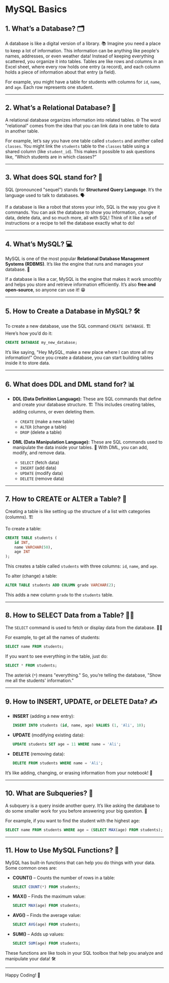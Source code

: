 # MySQL Basics

## 1. What’s a Database? 🗂️
A database is like a digital version of a library. 📚 Imagine you need a place to keep a lot of information. This information can be anything like people's names, addresses, or even weather data! Instead of keeping everything scattered, you organize it into tables. Tables are like rows and columns in an Excel sheet, where every row holds one entry (a record), and each column holds a piece of information about that entry (a field). 

For example, you might have a table for students with columns for `id`, `name`, and `age`. Each row represents one student.

---

## 2. What’s a Relational Database? 🔗
A relational database organizes information into related tables. 🌐 The word "relational" comes from the idea that you can link data in one table to data in another table.

For example, let’s say you have one table called `students` and another called `classes`. You might link the `students` table to the `classes` table using a shared column (like `student_id`). This makes it possible to ask questions like, “Which students are in which classes?”

---

## 3. What does SQL stand for? 🧐
SQL (pronounced "sequel") stands for **Structured Query Language**. It’s the language used to talk to databases. 🗣️

If a database is like a robot that stores your info, SQL is the way you give it commands. You can ask the database to show you information, change data, delete data, and so much more, all with SQL! Think of it like a set of instructions or a recipe to tell the database exactly what to do!

---

## 4. What’s MySQL? 💻
MySQL is one of the most popular **Relational Database Management Systems (RDBMS)**. It’s like the engine that runs and manages your database. 🚗

If a database is like a car, MySQL is the engine that makes it work smoothly and helps you store and retrieve information efficiently. It’s also **free and open-source**, so anyone can use it! 😁

---

## 5. How to Create a Database in MySQL? 🛠️
To create a new database, use the SQL command `CREATE DATABASE`. 🏗️ Here’s how you’d do it:

```sql
CREATE DATABASE my_new_database;
```

It’s like saying, "Hey MySQL, make a new place where I can store all my information!" Once you create a database, you can start building tables inside it to store data.

---

## 6. What does DDL and DML stand for? 📊
- **DDL (Data Definition Language):** These are SQL commands that define and create your database structure. 🏗️ This includes creating tables, adding columns, or even deleting them.
  - `CREATE` (make a new table)
  - `ALTER` (change a table)
  - `DROP` (delete a table)

- **DML (Data Manipulation Language):** These are SQL commands used to manipulate the data inside your tables. 🔄 With DML, you can add, modify, and remove data.
  - `SELECT` (fetch data)
  - `INSERT` (add data)
  - `UPDATE` (modify data)
  - `DELETE` (remove data)

---

## 7. How to CREATE or ALTER a Table? 🔨
Creating a table is like setting up the structure of a list with categories (columns). 🏗️

To create a table:
```sql
CREATE TABLE students (
    id INT,
    name VARCHAR(50),
    age INT
);
```
This creates a table called `students` with three columns: `id`, `name`, and `age`.

To alter (change) a table:
```sql
ALTER TABLE students ADD COLUMN grade VARCHAR(2);
```
This adds a new column `grade` to the `students` table.

---

## 8. How to SELECT Data from a Table? 🕵️‍♂️
The `SELECT` command is used to fetch or display data from the database. 🧑‍💻

For example, to get all the names of students:
```sql
SELECT name FROM students;
```
If you want to see everything in the table, just do:
```sql
SELECT * FROM students;
```
The asterisk (`*`) means "everything." So, you’re telling the database, "Show me all the students' information."

---

## 9. How to INSERT, UPDATE, or DELETE Data? ✍️
- **INSERT** (adding a new entry):
  ```sql
  INSERT INTO students (id, name, age) VALUES (1, 'Ali', 10);
  ```

- **UPDATE** (modifying existing data):
  ```sql
  UPDATE students SET age = 11 WHERE name = 'Ali';
  ```

- **DELETE** (removing data):
  ```sql
  DELETE FROM students WHERE name = 'Ali';
  ```

It’s like adding, changing, or erasing information from your notebook! 🧹

---

## 10. What are Subqueries? 🔄
A subquery is a query inside another query. It’s like asking the database to do some smaller work for you before answering your big question. 🤔

For example, if you want to find the student with the highest age:
```sql
SELECT name FROM students WHERE age = (SELECT MAX(age) FROM students);
```

---

## 11. How to Use MySQL Functions? 🧮
MySQL has built-in functions that can help you do things with your data. Some common ones are:

- **COUNT()** – Counts the number of rows in a table:
  ```sql
  SELECT COUNT(*) FROM students;
  ```
- **MAX()** – Finds the maximum value:
  ```sql
  SELECT MAX(age) FROM students;
  ```
- **AVG()** – Finds the average value:
  ```sql
  SELECT AVG(age) FROM students;
  ```
- **SUM()** – Adds up values:
  ```sql
  SELECT SUM(age) FROM students;
  ```

These functions are like tools in your SQL toolbox that help you analyze and manipulate your data! 🛠️

---

Happy Coding! 🚀